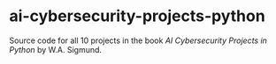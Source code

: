 # ai-cybersecurity-projects-python
Source code for all 10 projects in the book *AI Cybersecurity Projects in Python* by W.A. Sigmund. 
